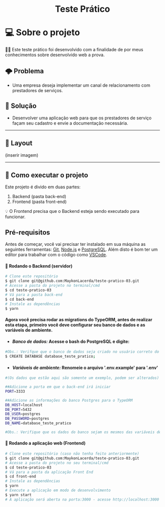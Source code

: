<h1 align="center">
    Teste Prático
</h1>

# 💻 Sobre o projeto

👨‍💻 Este teste prático foi desenvolvido com a finalidade de por meus conhecimentos sobre desenvolvido web a prova.

## 🌩️ Problema
- Uma empresa deseja implementar um canal de relacionamento com prestadores de serviços.

## 🌅 Solução
- Desenvolver uma aplicação web para que os prestadores de serviço façam seu cadastro e envie a documentação necessária.

---

## 🎨 Layout

(inserir imagem)


---

## 🚀 Como executar o projeto

Este projeto é divido em duas partes:
1. Backend (pasta back-end) 
2. Frontend (pasta front-end)

💡 O Frontend precisa que o Backend esteja sendo executado para funcionar.

## Pré-requisitos

Antes de começar, você vai precisar ter instalado em sua máquina as seguintes ferramentas:
[Git](https://git-scm.com), [Node.js](https://nodejs.org/en/) e [PostgreSQL](https://www.postgresql.org/). 
Além disto é bom ter um editor para trabalhar com o código como [VSCode](https://code.visualstudio.com/).

#### 🎲 Rodando o Backend (servidor)

```bash
# Clone este repositório
$ git clone git@github.com:MaykonLacerda/teste-pratico-03.git
# Acesse a pasta do projeto no terminal/cmd
$ cd teste-pratico-03
# Vá para a pasta back-end
$ cd back-end
# Instale as dependências
$ yarn

```
 #### Agora você precisa rodar as migrations do TypeORM, antes de realizar esta etapa, primeiro você deve configurar seu banco de dados e as variáveis de ambiente.
 - #### ***Banco de dados:*** Acesse o bash do PostgreSQL e digite: 
 ```bash
 #Obs.: Verifque que o banco de dados seja criado no usuário correto do Postgres, ao qual você tem os dados de usuário e senha.
 $ CREATE DATABASE database_teste_pratico;
```

- #### ***Variáveis de ambiente:*** Renomeie o arquivo '.env.example' para '.env'


```bash
#(Os dados que estão aqui são somente um exemplo, podem ser alterados)

##Adicione a porta em que o back-end irá iniciar
PORT=3333

##Adicione as informações do banco Postgres para o TypeORM
DB_HOST=localhost
DB_PORT=5432
DB_USER=postgres
DB_PASSWORD=postgres
DB_NAME=database_teste_pratico

#Obs.: Verifique que os dados do banco sejam os mesmos das variáveis de ambiente.
```
#### 🧭 Rodando a aplicação web (Frontend)

```bash
# Clone este repositório (caso não tenha feito anteriormente)
$ git clone git@github.com:MaykonLacerda/teste-pratico-03.git
# Acesse a pasta do projeto no seu terminal/cmd
$ cd teste-pratico-03
# Vá para a pasta da aplicação Front End
$ cd front-end
# Instale as dependências
$ yarn
# Execute a aplicação em modo de desenvolvimento
$ yarn start
# A aplicação será aberta na porta:3000 - acesse http://localhost:3000
```


